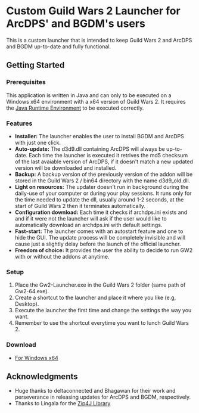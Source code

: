 # Custom Guild Wars 2 Launcher for ArcDPS' and BGDM's users

This is a custom launcher that is intended to keep Guild Wars 2 and ArcDPS and BGDM up-to-date and fully functional.

## Getting Started


### Prerequisites

This application is written in Java and can only to be executed on a Windows x64 environment with a x64 version of Guild Wars 2.
It requires the [Java Runtime Environment](https://www.java.com/it/download/) to be executed correctly.


### Features
- **Installer:** The launcher enables the user to install BGDM and ArcDPS with just one click.
- **Auto-update:** The d3d9.dll containing ArcDPS will always be up-to-date. Each time the launcher is executed it retrives the md5 checksum of the last avaiable version of ArcDPS, if it doesn't match a new updated version will be downloaded and installed.
- **Backup:** A backup version of the previously version of the addon will be stored in the Guild Wars 2 / bin64 directory with the name d3d9_old.dll.
- **Light on resources:** The updater doesn't run in background during the daily-use of your computer or during your play sessions. It runs only for the time needed to update the dll, usually around 1-2 seconds, at the start of Guild Wars 2 then it terminates automatically.
- **Configuration download:** Each time it checks if archdps.ini exists and and if it were not the launcher will ask if the user would like to automatically download an archdps.ini with default settings.
- **Fast-start:** The launcher comes with an autostart feature and one to hide the GUI. The update process will be completely invisible and will cause just a slightly delay before the launch of the official launcher.
- **Freedom of choice:** It provides the user the ability to decide to run GW2 with or without the addons at anytime.


### Setup

1. Place the Gw2-Launcher.exe in the Guild Wars 2 folder (same path of Gw2-64.exe).
2. Create a shortcut to the launcher and place it where you like (e.g, Desktop).
3. Execute the launcher the first time and change the settings the way you want.
4. Remember to use the shortcut everytime you want to lunch Guild Wars 2.

### Download
- [For Windows x64](https://www.dropbox.com/s/e83yvt4jtpdblew/Gw2-Launcher.exe?dl=0)
	

	
## Acknowledgments

* Huge thanks to deltaconnected and Bhagawan for their work and perseverance in releasing updates for ArcDPS and BGDM, respectively.
* Thanks to Lingala for the [Zip4J Library](http://www.lingala.net/zip4j/index.php)